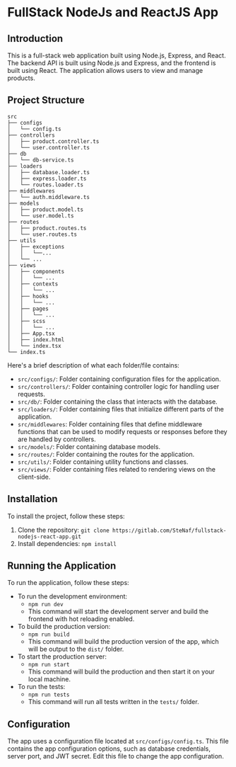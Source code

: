 # FullStack NodeJs and ReactJS App

## Introduction

This is a full-stack web application built using Node.js, Express, and React. The backend API is built using Node.js and
Express, and the frontend is built using React. The application allows users to view and manage products.

## Project Structure

```
src
├── configs
│   └── config.ts
├── controllers
│   ├── product.controller.ts
│   └── user.controller.ts
├── db
│   └── db-service.ts
├── loaders
│   ├── database.loader.ts
│   ├── express.loader.ts
│   └── routes.loader.ts
├── middlewares
│   └── auth.middleware.ts
├── models
│   ├── product.model.ts
│   └── user.model.ts
├── routes
│   ├── product.routes.ts
│   └── user.routes.ts
├── utils
│   ├── exceptions
│   │   └──...
│   └── ...
├── views
│   ├── components
│   │   └── ...
│   ├── contexts
│   │   └── ...
│   ├── hooks
│   │   └── ...
│   ├── pages
│   │   └── ...
│   ├── scss
│   │   └── ...
│   ├── App.tsx
│   ├── index.html
│   └── index.tsx
└── index.ts
```

Here's a brief description of what each folder/file contains:

- `src/configs/`: Folder containing configuration files for the application.
- `src/controllers/`: Folder containing controller logic for handling user requests.
- `src/db/`: Folder containing the class that interacts with the database.
- `src/loaders/`: Folder containing files that initialize different parts of the application.
- `src/middlewares`: Folder containing files that define middleware functions that can be used to modify requests or
  responses before they are handled by controllers.
- `src/models/`: Folder containing database models.
- `src/routes/`: Folder containing the routes for the application.
- `src/utils/`: Folder containing utility functions and classes.
- `src/views/`:  Folder containing files related to rendering views on the client-side.

## Installation

To install the project, follow these steps:

1. Clone the repository: `git clone https://gitlab.com/SteNaf/fullstack-nodejs-react-app.git`
2. Install dependencies: `npm install`

## Running the Application

To run the application, follow these steps:

- To run the development environment:
    - `npm run dev`
    - This command will start the development server and build the frontend with hot reloading enabled.
- To build the production version:
    - `npm run build`
    - This command will build the production version of the app, which will be output to the `dist/` folder.
- To start the production server:
    - `npm run start`
    - This command will build the production and then start it on your local machine.
- To run the tests:
  - `npm run tests`
  - This command will run all tests written in the `tests/` folder.


## Configuration

The app uses a configuration file located at `src/configs/config.ts`. This file contains the app configuration options,
such as database credentials, server port, and JWT secret. Edit this file to change the app configuration.
